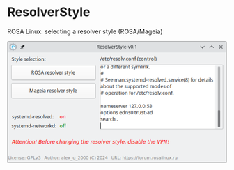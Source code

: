 # ResolverStyle
ROSA Linux: selecting a resolver style (ROSA/Mageia)  
  
![](https://github.com/AKotov-dev/ResolverStyle/blob/main/Screenshot1.png)
  


